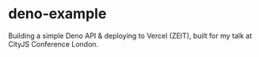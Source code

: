 # deno-example
Building a simple Deno API & deploying to Vercel (ZEIT), built for my talk at CityJS Conference London.
